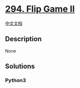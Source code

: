 # [294. Flip Game II](https://leetcode.com/problems/flip-game-ii)

[中文文档](/leetcode/0200-0299/0294.Flip%20Game%20II/README.md)

## Description

None

## Solutions

<!-- tabs:start -->

### **Python3**

```python

```

<!-- tabs:end -->

